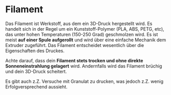 # Filament

Das Filament ist Werkstoff, aus dem ein 3D-Druck hergestellt wird. Es handelt sich in der Regel um ein Kunststoff-Polymer (PLA, ABS, PETG, etc), das unter hohen Temperaturen (150-250 Grad) geschmolzen wird. Es ist meist **auf einer Spule aufgerollt** und wird über eine einfache Mechanik dem Extruder zugeführt. Das Filament entscheidet wesentlich über die Eigenschaften des Druckes.

Achte darauf, dass dein **Filament stets trocken und ohne direkte Sonneneinstrahlung gelagert** wird. Andernfalls wird das Filament brüchig und dein 3D-Druck scheitert.

Es gibt auch z.Z. Versuche mit Granulat zu drucken, was jedoch z.Z. wenig Erfolgversprechend aussieht.
